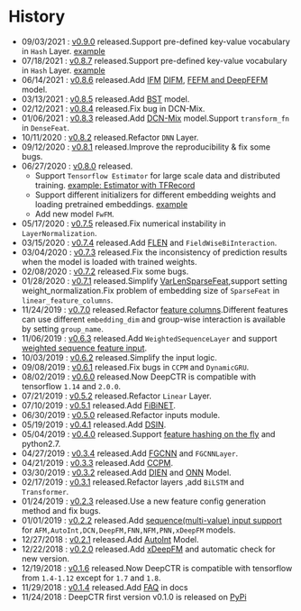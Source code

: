 # History
- 09/03/2021 : [v0.9.0](https://github.com/shenweichen/DeepCTR/releases/tag/v0.9.0) released.Support pre-defined key-value vocabulary in `Hash` Layer. [example](./Examples.html#hash-layer-with-pre-defined-key-value-vocabulary)
- 07/18/2021 : [v0.8.7](https://github.com/shenweichen/DeepCTR/releases/tag/v0.8.7) released.Support pre-defined key-value vocabulary in `Hash` Layer. [example](./Examples.html#hash-layer-with-pre-defined-key-value-vocabulary)
- 06/14/2021 : [v0.8.6](https://github.com/shenweichen/DeepCTR/releases/tag/v0.8.6) released.Add [IFM](./Features.html#ifm-input-aware-factorization-machine) [DIFM](./Features.html#difm-dual-input-aware-factorization-machine), [FEFM and DeepFEFM](./Features.html#deepfefm-deep-field-embedded-factorization-machine) model.
- 03/13/2021 : [v0.8.5](https://github.com/shenweichen/DeepCTR/releases/tag/v0.8.5) released.Add [BST](./Features.html#bst-behavior-sequence-transformer) model.
- 02/12/2021 : [v0.8.4](https://github.com/shenweichen/DeepCTR/releases/tag/v0.8.4) released.Fix bug in DCN-Mix. 
- 01/06/2021 : [v0.8.3](https://github.com/shenweichen/DeepCTR/releases/tag/v0.8.3) released.Add [DCN-Mix](./Features.html#dcn-mix-improved-deep-cross-network-with-mix-of-experts-and-matrix-kernel) model.Support `transform_fn` in `DenseFeat`.
- 10/11/2020 : [v0.8.2](https://github.com/shenweichen/DeepCTR/releases/tag/v0.8.2) released.Refactor `DNN` Layer.
- 09/12/2020 : [v0.8.1](https://github.com/shenweichen/DeepCTR/releases/tag/v0.8.1) released.Improve the reproducibility & fix some bugs.
- 06/27/2020 : [v0.8.0](https://github.com/shenweichen/DeepCTR/releases/tag/v0.8.0) released.
  - Support `Tensorflow Estimator` for large scale data and distributed training. [example: Estimator with TFRecord](https://deepctr-doc.readthedocs.io/en/latest/Examples.html#estimator-with-tfrecord-classification-criteo) 
  - Support different initializers for different embedding weights and loading pretrained embeddings. [example](https://deepctr-doc.readthedocs.io/en/latest/FAQ.html#how-to-use-pretrained-weights-to-initialize-embedding-weights-and-frozen-embedding-weights)
  - Add new model `FwFM`.
- 05/17/2020 : [v0.7.5](https://github.com/shenweichen/DeepCTR/releases/tag/v0.7.5) released.Fix numerical instability in `LayerNormalization`.
- 03/15/2020 : [v0.7.4](https://github.com/shenweichen/DeepCTR/releases/tag/v0.7.4) released.Add [FLEN](./Features.html#flen-field-leveraged-embedding-network) and `FieldWiseBiInteraction`.
- 03/04/2020 : [v0.7.3](https://github.com/shenweichen/DeepCTR/releases/tag/v0.7.3) released.Fix the inconsistency of prediction results when the model is loaded with trained weights.
- 02/08/2020 : [v0.7.2](https://github.com/shenweichen/DeepCTR/releases/tag/v0.7.2) released.Fix some bugs.
- 01/28/2020 : [v0.7.1](https://github.com/shenweichen/DeepCTR/releases/tag/v0.7.1) released.Simplify [VarLenSparseFeat](./Features.html#varlensparsefeat),support setting weight_normalization.Fix problem of embedding size of `SparseFeat` in `linear_feature_columns`.
- 11/24/2019 : [v0.7.0](https://github.com/shenweichen/DeepCTR/releases/tag/v0.7.0) released.Refactor [feature columns](./Features.html#feature-columns).Different features can use different `embedding_dim` and group-wise interaction is available by setting `group_name`.
- 11/06/2019 : [v0.6.3](https://github.com/shenweichen/DeepCTR/releases/tag/v0.6.3) released.Add `WeightedSequenceLayer` and support [weighted sequence feature input](./Examples.html#multi-value-input-movielens).
- 10/03/2019 : [v0.6.2](https://github.com/shenweichen/DeepCTR/releases/tag/v0.6.2) released.Simplify the input logic.
- 09/08/2019 : [v0.6.1](https://github.com/shenweichen/DeepCTR/releases/tag/v0.6.1) released.Fix bugs in `CCPM` and `DynamicGRU`.
- 08/02/2019 : [v0.6.0](https://github.com/shenweichen/DeepCTR/releases/tag/v0.6.0) released.Now DeepCTR is compatible with tensorflow `1.14` and `2.0.0`. 
- 07/21/2019 : [v0.5.2](https://github.com/shenweichen/DeepCTR/releases/tag/v0.5.2) released.Refactor `Linear` Layer.
- 07/10/2019 : [v0.5.1](https://github.com/shenweichen/DeepCTR/releases/tag/v0.5.1) released.Add [FiBiNET](./Features.html#fibinet-feature-importance-and-bilinear-feature-interaction-network).  
- 06/30/2019 : [v0.5.0](https://github.com/shenweichen/DeepCTR/releases/tag/v0.5.0) released.Refactor inputs module. 
- 05/19/2019 : [v0.4.1](https://github.com/shenweichen/DeepCTR/releases/tag/v0.4.1) released.Add [DSIN](./Features.html#dsin-deep-session-interest-network). 
- 05/04/2019 : [v0.4.0](https://github.com/shenweichen/DeepCTR/releases/tag/v0.4.0) released.Support [feature hashing on the fly](./Examples.html#classification-criteo-with-feature-hashing-on-the-fly) and python2.7.
- 04/27/2019 : [v0.3.4](https://github.com/shenweichen/DeepCTR/releases/tag/v0.3.4) released.Add [FGCNN](./Features.html#fgcnn-feature-generation-by-convolutional-neural-network) and `FGCNNLayer`.
- 04/21/2019 : [v0.3.3](https://github.com/shenweichen/DeepCTR/releases/tag/v0.3.3) released.Add [CCPM](./Features.html#ccpm-convolutional-click-prediction-model).
- 03/30/2019 : [v0.3.2](https://github.com/shenweichen/DeepCTR/releases/tag/v0.3.2) released.Add [DIEN](./Features.html#dien-deep-interest-evolution-network) and [ONN](./Features.html#onn-operation-aware-neural-networks-for-user-response-prediction)  Model.
- 02/17/2019 : [v0.3.1](https://github.com/shenweichen/DeepCTR/releases/tag/v0.3.1) released.Refactor layers ,add `BiLSTM` and `Transformer`.
- 01/24/2019 : [v0.2.3](https://github.com/shenweichen/DeepCTR/releases/tag/v0.2.3) released.Use a new feature config generation method and fix bugs.
- 01/01/2019 : [v0.2.2](https://github.com/shenweichen/DeepCTR/releases/tag/v0.2.2) released.Add [sequence(multi-value) input support](./Examples.html#multi-value-input-movielens) for `AFM,AutoInt,DCN,DeepFM,FNN,NFM,PNN,xDeepFM` models.
- 12/27/2018 : [v0.2.1](https://github.com/shenweichen/DeepCTR/releases/tag/v0.2.1) released.Add [AutoInt](./Features.html#autoint-automatic-feature-interaction) Model.
- 12/22/2018 : [v0.2.0](https://github.com/shenweichen/DeepCTR/releases/tag/v0.2.0) released.Add [xDeepFM](./Features.html#xdeepfm) and automatic check for new version.
- 12/19/2018 : [v0.1.6](https://github.com/shenweichen/DeepCTR/releases/tag/v0.1.6) released.Now DeepCTR is compatible with tensorflow from `1.4-1.12` except for `1.7` and `1.8`. 
- 11/29/2018 : [v0.1.4](https://github.com/shenweichen/DeepCTR/releases/tag/v0.1.4) released.Add [FAQ](./FAQ.html) in docs
- 11/24/2018 : DeepCTR first version v0.1.0  is released on [PyPi](https://pypi.org/project/deepctr/)